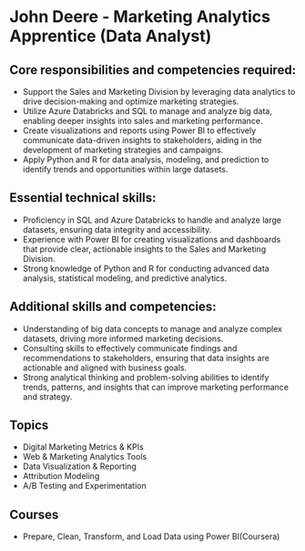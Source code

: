 # John Deere - Marketing Analytics Apprentice (Data Analyst) 

## Core responsibilities and competencies required:

- Support the Sales and Marketing Division by leveraging data analytics to drive decision-making and optimize marketing strategies.
- Utilize Azure Databricks and SQL to manage and analyze big data, enabling deeper insights into sales and marketing performance.
- Create visualizations and reports using Power BI to effectively communicate data-driven insights to stakeholders, aiding in the development of marketing strategies and campaigns.
- Apply Python and R for data analysis, modeling, and prediction to identify trends and opportunities within large datasets.

## Essential technical skills:

- Proficiency in SQL and Azure Databricks to handle and analyze large datasets, ensuring data integrity and accessibility.
- Experience with Power BI for creating visualizations and dashboards that provide clear, actionable insights to the Sales and Marketing Division.
- Strong knowledge of Python and R for conducting advanced data analysis, statistical modeling, and predictive analytics.

## Additional skills and competencies:

- Understanding of big data concepts to manage and analyze complex datasets, driving more informed marketing decisions.
- Consulting skills to effectively communicate findings and recommendations to stakeholders, ensuring that data insights are actionable and aligned with business goals.
- Strong analytical thinking and problem-solving abilities to identify trends, patterns, and insights that can improve marketing performance and strategy.

## Topics

- Digital Marketing Metrics & KPIs
- Web & Marketing Analytics Tools
- Data Visualization & Reporting
- Attribution Modeling
- A/B Testing and Experimentation

## Courses

- Prepare, Clean, Transform, and Load Data using Power BI(Coursera)
